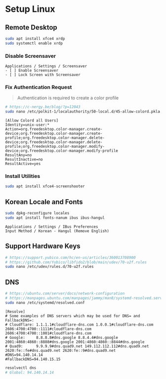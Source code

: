 # Setup Linux

## Remote Desktop

```bash
sudo apt install xfce4 xrdp
sudo systemctl enable xrdp
```

### Disable Screensaver

```
Applications / Settings / Screensaver
- [ ] Enable Screensaver
- [ ] Lock Screen with Screensaver
```

### Fix Authentication Request

> Authentication is required to create a color profile

```bash
# https://c-nergy.be/blog/?p=12043
sudo nano /etc/polkit-1/localauthority/50-local.d/45-allow-colord.pkla
```

```
[Allow Colord all Users]
Identity=unix-user:*
Action=org.freedesktop.color-manager.create-device;org.freedesktop.color-manager.create-profile;org.freedesktop.color-manager.delete-device;org.freedesktop.color-manager.delete-profile;org.freedesktop.color-manager.modify-device;org.freedesktop.color-manager.modify-profile
ResultAny=no
ResultInactive=no
ResultActive=yes
```

### Install Utilities

```bash
sudo apt install xfce4-screenshooter
```

## Korean Locale and Fonts

```bash
sudo dpkg-reconfigure locales
sudo apt install fonts-nanum ibus ibus-hangul
```

```
Applications / Settings / IBus Preferences
Input Method / Korean - Hangul (Remove English)
```

## Support Hardware Keys

```bash
# https://support.yubico.com/hc/en-us/articles/360013708900
# https://github.com/Yubico/libfido2/blob/main/udev/70-u2f.rules
sudo nano /etc/udev/rules.d/70-u2f.rules
```

## DNS

```bash
# https://ubuntu.com/server/docs/network-configuration
# https://manpages.ubuntu.com/manpages/jammy/man8/systemd-resolved.service.8.html
sudo nano /etc/systemd/resolved.conf
```

```
[Resolve]
# Some examples of DNS servers which may be used for DNS= and FallbackDNS=:
# Cloudflare: 1.1.1.1#cloudflare-dns.com 1.0.0.1#cloudflare-dns.com 2606:4700:4700::1111#cloudflare-dns.com 2606:4700:4700::1001#cloudflare-dns.com
# Google:     8.8.8.8#dns.google 8.8.4.4#dns.google 2001:4860:4860::8888#dns.google 2001:4860:4860::8844#dns.google
# Quad9:      9.9.9.9#dns.quad9.net 149.112.112.112#dns.quad9.net 2620:fe::fe#dns.quad9.net 2620:fe::9#dns.quad9.net
#DNS=94.140.14.14
#FallbackDNS=94.140.15.15
```

```bash
resolvectl dns
# Global: 94.140.14.14
```
